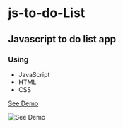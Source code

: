 # js-to-do-List
## Javascript to do list app
### Using
* JavaScript
* HTML
* CSS

[See Demo](https://eliasfsdev.github.io/js-to-do-List/)

![See Demo](https://github.com/eliasFsDev/js-to-do-List/blob/master/faveicon.PNG)
